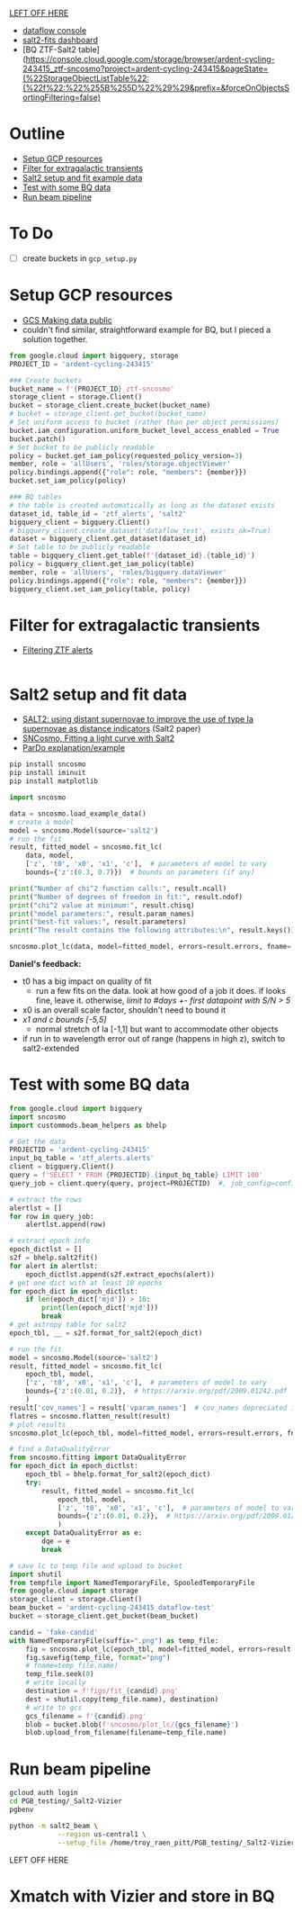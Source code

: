 [LEFT OFF HERE](#HERE)

- [dataflow console](https://console.cloud.google.com/dataflow/jobs?project=ardent-cycling-243415)
- [salt2-fits dashboard](https://console.cloud.google.com/monitoring/dashboards/resourceDetail/dataflow_job,project_id:ardent-cycling-243415,region:us-central1,job_name:salt2-fits?project=ardent-cycling-243415&timeDomain=1d)
- [BQ ZTF-Salt2 table](https://console.cloud.google.com/storage/browser/ardent-cycling-243415_ztf-sncosmo?project=ardent-cycling-243415&pageState=(%22StorageObjectListTable%22:(%22f%22:%22%255B%255D%22%29%29&prefix=&forceOnObjectsSortingFiltering=false)

# Outline
- [Setup GCP resources](#gcpsetup)
- [Filter for extragalactic transients](#filtertrans)
- [Salt2 setup and fit example data](#salt2setup)
- [Test with some BQ data](#testwithbq)
- [Run beam pipeline](#runbeam)

# To Do
- [ ]  create buckets in `gcp_setup.py`

<a name="gcpsetup"></a>
# Setup GCP resources
<!-- fs -->
- [GCS Making data public](https://cloud.google.com/storage/docs/access-control/making-data-public#code-samples_1)
- couldn't find similar, straightforward example for BQ, but I pieced a solution together.

```python
from google.cloud import bigquery, storage
PROJECT_ID = 'ardent-cycling-243415'

### Create buckets
bucket_name = f'{PROJECT_ID}_ztf-sncosmo'
storage_client = storage.Client()
bucket = storage_client.create_bucket(bucket_name)
# bucket = storage_client.get_bucket(bucket_name)
# Set uniform access to bucket (rather than per object permissions)
bucket.iam_configuration.uniform_bucket_level_access_enabled = True
bucket.patch()
# Set bucket to be publicly readable
policy = bucket.get_iam_policy(requested_policy_version=3)
member, role = 'allUsers', 'roles/storage.objectViewer'
policy.bindings.append({"role": role, "members": {member}})
bucket.set_iam_policy(policy)

### BQ tables
# the table is created automatically as long as the dataset exists
dataset_id, table_id = 'ztf_alerts', 'salt2'
bigquery_client = bigquery.Client()
# bigquery_client.create_dataset('dataflow_test', exists_ok=True)
dataset = bigquery_client.get_dataset(dataset_id)
# Set table to be publicly readable
table = bigquery_client.get_table(f'{dataset_id}.{table_id}')
policy = bigquery_client.get_iam_policy(table)
member, role = 'allUsers', 'roles/bigquery.dataViewer'
policy.bindings.append({"role": role, "members": {member}})
bigquery_client.set_iam_policy(table, policy)

```
<!-- fe Setup GCP resources -->


<a name="filtertrans"></a>
# Filter for extragalactic transients
<!-- fs -->
- [Filtering ZTF alerts](https://github.com/ZwickyTransientFacility/ztf-avro-alert/blob/master/notebooks/Filtering_alerts.ipynb)

```python


```

<!-- fe Filter for extragalactic transients -->


<a name="salt2setup"></a>
# Salt2 setup and fit data
<!-- fs -->
- [SALT2: using distant supernovae to improve the use of type Ia supernovae as distance indicators](https://www.aanda.org/articles/aa/pdf/2007/16/aa6930-06.pdf) (Salt2 paper)
- [SNCosmo, Fitting a light curve with Salt2](https://sncosmo.readthedocs.io/en/stable/examples/plot_lc_fit.html)
- [ParDo explanation/example](https://beam.apache.org/documentation/programming-guide/#core-beam-transforms)

```bash
pip install sncosmo
pip install iminuit
pip install matplotlib
```

```python
import sncosmo

data = sncosmo.load_example_data()
# create a model
model = sncosmo.Model(source='salt2')
# run the fit
result, fitted_model = sncosmo.fit_lc(
    data, model,
    ['z', 't0', 'x0', 'x1', 'c'],  # parameters of model to vary
    bounds={'z':(0.3, 0.7)})  # bounds on parameters (if any)

print("Number of chi^2 function calls:", result.ncall)
print("Number of degrees of freedom in fit:", result.ndof)
print("chi^2 value at minimum:", result.chisq)
print("model parameters:", result.param_names)
print("best-fit values:", result.parameters)
print("The result contains the following attributes:\n", result.keys())

sncosmo.plot_lc(data, model=fitted_model, errors=result.errors, fname='figs/fit.png')
```

__Daniel's feedback:__
- t0 has a big impact on quality of fit
    - run a few fits on the data. look at how good of a job it does. if looks fine, leave it. otherwise, _limit to #days +- first datapoint with S/N > 5_
- x0 is an overall scale factor, shouldn't need to bound it
- _x1 and c bounds [-5,5]_
    - normal stretch of Ia [-1,1] but want to accommodate other objects
- if run in to wavelength error out of range (happens in high z), switch to salt2-extended

<!-- fe Salt2 setup and fit data -->


<a name="testwithbq"></a>
# Test with some BQ data
<!-- fs -->
```python
from google.cloud import bigquery
import sncosmo
import custommods.beam_helpers as bhelp

# Get the data
PROJECTID = 'ardent-cycling-243415'
input_bq_table = 'ztf_alerts.alerts'
client = bigquery.Client()
query = f'SELECT * FROM {PROJECTID}.{input_bq_table} LIMIT 100'
query_job = client.query(query, project=PROJECTID)  #, job_config=config)

# extract the rows
alertlst = []
for row in query_job:
    alertlst.append(row)

# extract epoch info
epoch_dictlst = []
s2f = bhelp.salt2fit()
for alert in alertlst:
    epoch_dictlst.append(s2f.extract_epochs(alert))
# get one dict with at least 10 epochs
for epoch_dict in epoch_dictlst:
    if len(epoch_dict['mjd']) > 10:
        print(len(epoch_dict['mjd']))
        break
# get astropy table for salt2
epoch_tbl, __ = s2f.format_for_salt2(epoch_dict)

# run the fit
model = sncosmo.Model(source='salt2')
result, fitted_model = sncosmo.fit_lc(
    epoch_tbl, model,
    ['z', 't0', 'x0', 'x1', 'c'],  # parameters of model to vary
    bounds={'z':(0.01, 0.2)},  # https://arxiv.org/pdf/2009.01242.pdf
    )
result['cov_names'] = result['vparam_names']  # cov_names depreciated in favor of vparam_names, but flatten_result() requires it
flatres = sncosmo.flatten_result(result)
# plot results
sncosmo.plot_lc(epoch_tbl, model=fitted_model, errors=result.errors, fname='figs/fitbq.png')

# find a DataQualityError
from sncosmo.fitting import DataQualityError
for epoch_dict in epoch_dictlst:
    epoch_tbl = bhelp.format_for_salt2(epoch_dict)
    try:
        result, fitted_model = sncosmo.fit_lc(
            epoch_tbl, model,
            ['z', 't0', 'x0', 'x1', 'c'],  # parameters of model to vary
            bounds={'z':(0.01, 0.2)},  # https://arxiv.org/pdf/2009.01242.pdf
            )
    except DataQualityError as e:
        dqe = e
        break

# save lc to temp file and upload to bucket
import shutil
from tempfile import NamedTemporaryFile, SpooledTemporaryFile
from google.cloud import storage
storage_client = storage.Client()
beam_bucket = 'ardent-cycling-243415_dataflow-test'
bucket = storage_client.get_bucket(beam_bucket)

candid = 'fake-candid'
with NamedTemporaryFile(suffix=".png") as temp_file:
    fig = sncosmo.plot_lc(epoch_tbl, model=fitted_model, errors=result.errors)
    fig.savefig(temp_file, format="png")
    # fname=temp_file.name)
    temp_file.seek(0)
    # write locally
    destination = f'figs/fit_{candid}.png'
    dest = shutil.copy(temp_file.name), destination)
    # write to gcs
    gcs_filename = f'{candid}.png'
    blob = bucket.blob(f'sncosmo/plot_lc/{gcs_filename}')
    blob.upload_from_filename(filename=temp_file.name)

```
<!-- fe Test with some BQ data -->


<a name="runbeam"></a>
# Run beam pipeline
<!-- fs -->

```bash
gcloud auth login
cd PGB_testing/_Salt2-Vizier
pgbenv

python -m salt2_beam \
            --region us-central1 \
            --setup_file /home/troy_raen_pitt/PGB_testing/_Salt2-Vizier/setup.py
```
<!-- fe Run beam pipeline -->

<a name="HERE">LEFT OFF HERE</a>

# Xmatch with Vizier and store in BQ
